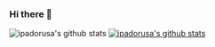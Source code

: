 ### Hi there 👋

![ipadorusa's github stats](https://github-readme-stats.vercel.app/api?username=ipadorusa&show_icons=true)
[![ipadorusa's github stats](https://github-readme-stats.vercel.app/api/top-langs/?username=ipadorusa&show_icons=true&hide_border=true&title_color=004386&icon_color=004386&layout=compact)](https://github.com/ipadorusa)
<!--
**ipadorusa/ipadorusa** is a ✨ _special_ ✨ repository because its `README.md` (this file) appears on your GitHub profile.

Here are some ideas to get you started:

- 🔭 I’m currently working on ...
- 🌱 I’m currently learning ...
- 👯 I’m looking to collaborate on ...
- 🤔 I’m looking for help with ...
- 💬 Ask me about ...
- 📫 How to reach me: ...
- 😄 Pronouns: ...
- ⚡ Fun fact: ...
-->
